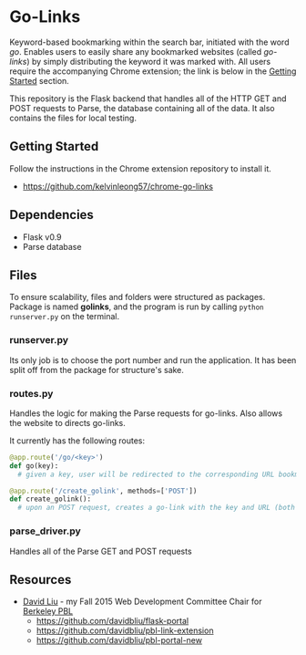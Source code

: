 # Go-Links

Keyword-based bookmarking within the search bar, initiated with the word *go*. Enables users to easily share any bookmarked websites (called *go-links*) by simply distributing the keyword it was marked with. All users require the accompanying Chrome extension; the link is below in the [Getting Started](#getting-started) section.

This repository is the Flask backend that handles all of the HTTP GET and POST requests to Parse, the database containing all of the data. It also contains the files for local testing.

## Getting Started

Follow the instructions in the Chrome extension repository to install it.
  - https://github.com/kelvinleong57/chrome-go-links

## Dependencies
  - Flask v0.9 
  - Parse database

## Files
To ensure scalability, files and folders were structured as packages. Package is named **golinks**, and the program is run by calling `python runserver.py` on the terminal.
### runserver.py
Its only job is to choose the port number and run the application. It has been split off from the package for structure's sake.
### routes.py
Handles the logic for making the Parse requests for go-links. Also allows the website to directs go-links.

It currently has the following routes:
```python
@app.route('/go/<key>')
def go(key):
  # given a key, user will be redirected to the corresponding URL bookmarked with that key

@app.route('/create_golink', methods=['POST'])
def create_golink():
  # upon an POST request, creates a go-link with the key and URL (both encoded) and pushes to Parse
```
### parse_driver.py
Handles all of the Parse GET and POST requests

## Resources
  - [David Liu](https://github.com/davidbliu) - my Fall 2015 Web Development Committee Chair for [Berkeley PBL](http://www.berkeleypbl.com/) 
    - https://github.com/davidbliu/flask-portal
    - https://github.com/davidbliu/pbl-link-extension
    - https://github.com/davidbliu/pbl-portal-new